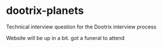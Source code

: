 # dootrix-planets
Technical interview question for the Dootrix interview process

Website will be up in a bit. got a funeral to attend
